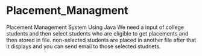 # Placement_Managment
Placement Management System Using Java
We need a input of college students 
and then select students who are eligible to get placements and then stored in file.
non-selected students are placed in another file
after that it displays and 
you can send email to those selected studnets.
